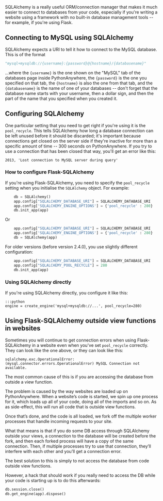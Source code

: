 <!--
.. title: Using SQLAlchemy with MySQL
.. slug: UsingSQLAlchemywithMySQL
.. date: 2015-05-13 14:35:28 UTC+01:00
.. tags:
.. category:
.. link:
.. description:
.. type: text
-->

SQLAlchemy is a really useful ORM/connection manager that makes it much easier
to connect to databases from your code, especially if you're writing a website
using a framework with no built-in database management tools -- for example, if
you're using Flask.

## Connecting to MySQL using SQLAlchemy

SQLAlchemy expects a URI to tell it how to connect to the MySQL database.  This
is of the format

```python
"mysql+mysqldb://{username}:{password}@{hostname}/{databasename}"
```

...where the `{username}` is the one shown on the "MySQL" tab of the databases
page inside PythonAnywhere, the `{password}` is the one you specified on that
tab, the `{hostname}` is also the one from that tab, and the `{databasename}` is
the name of one of your databases -- don't forget that the database name starts
with your username, then a dollar sign, and then the part of the name that you
specified when you created it.


## Configuring SQLAlchemy

One particular setting that you need to get right if you're using it is the
`pool_recycle`.  This tells SQLAlchemy how long a database connection can be
left unused before it should be discarded; it's important because connections
get closed on the server side if they're inactive for more than a specific amount
of time -- 300 seconds on PythonAnywhere.  If you try to use a connection that
has been closed that way, you'll get an error like this:

```
2013, 'Lost connection to MySQL server during query'
```

### How to configure Flask-SQLAlchemy

If you're using Flask-SQLAlchemy, you need to specify the `pool_recycle` setting
when you initialise the `SQLAlchemy` object.  For example:

```python
    db = SQLAlchemy()
    app.config["SQLALCHEMY_DATABASE_URI"] = SQLALCHEMY_DATABASE_URI
    app.config['SQLALCHEMY_ENGINE_OPTIONS'] = {'pool_recycle' : 280}
    db.init_app(app)
```

Or

```python
    app.config["SQLALCHEMY_DATABASE_URI"] = SQLALCHEMY_DATABASE_URI
    app.config['SQLALCHEMY_ENGINE_OPTIONS'] = {'pool_recycle' : 280}
    db = SQLAlchemy(app)
```

For older versions (before version 2.4.0), you use slightly different configuration:

```python
    app.config["SQLALCHEMY_DATABASE_URI"] = SQLALCHEMY_DATABASE_URI
    app.config["SQLALCHEMY_POOL_RECYCLE"] = 280
    db.init_app(app)
```

### Using SQLAlchemy directly

If you're using SQLAlchemy directly, you configure it like this:

    :::python
    engine = create_engine('mysql+mysqldb://...', pool_recycle=280)


## Using Flask-SQLAlchemy outside view functions in websites

Sometimes you will continue to get connection errors when using Flask-SQLAlchemy in a
website even when you've set `pool_recycle` correctly.  They can look like the
one above, or they can look like this:

```
sqlalchemy.exc.OperationalError: (mysql.connector.errors.OperationalError) MySQL Connection not available.
```

The most common cause
of this is if you are accessing the database from outside a view function.

The problem is caused by the way websites are loaded up on PythonAnywhere.  When
a website’s code is started, we spin up one process for it, which loads up all
of your code, doing all of the imports and so on.  As as side-effect, this will
run all code that is outside view functions.

Once that’s done, and the code is all loaded, we fork off the multiple worker
processes that handle incoming requests to your site.

What that means is that if you do some DB access through SQLAlchemy outside your
views, a connection to the database will be created before the fork, and then
each forked process will have a copy of the same connection.  Then, if multiple
processes try to use that connection, they’ll interfere with each other and
you’ll get a connection error.

The best solution to this is simply to not access the database from code outside
view functions.

However, a hack that should work if you really need to access the DB while your
code is starting up is to do this afterwards:

```python
db.session.close()
db.get_engine(app).dispose()
```




